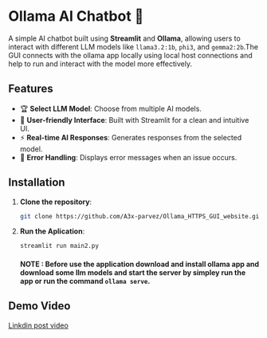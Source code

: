 # Ollama AI Chatbot 🤖

A simple AI chatbot built using **Streamlit** and **Ollama**, allowing users to interact with different LLM models like `llama3.2:1b`, `phi3`, and `gemma2:2b`.The GUI connects with the ollama app locally using local host connections and help to run and interact with the model more effectively.

## Features
- 🏆 **Select LLM Model**: Choose from multiple AI models.
- 💬 **User-friendly Interface**: Built with Streamlit for a clean and intuitive UI.
- ⚡ **Real-time AI Responses**: Generates responses from the selected model.
- 🚀 **Error Handling**: Displays error messages when an issue occurs.

## Installation

1. **Clone the repository**:
   ```bash
   git clone https://github.com/A3x-parvez/Ollama_HTTPS_GUI_website.git

2. **Run the Aplication**:
   ```bash
   streamlit run main2.py
   ```
   #### NOTE : Before use the application download and install ollama app and download some llm models and start the server by simpley run the app or run the command `ollama serve`.

## Demo Video 

[Linkdin post video](https://www.linkedin.com/posts/rijwanool-karim_ai-machinelearning-chatbot-activity-7296259355367149568-6xs7?utm_source=social_share_video_v2&utm_medium=android_app&rcm=ACoAAD7t-bcBn5xFRO_nd01ge9Zw6O1XSL8C6lk&utm_campaign=copy_link)

